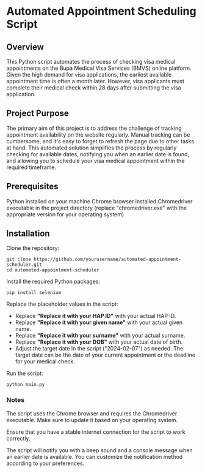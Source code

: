 # Automated Appointment Scheduling Script
## Overview
This Python script automates the process of checking visa medical appointments on the Bupa Medical Visa Services (BMVS) online platform. Given the high demand for visa applications, the earliest available appointment time is often a month later. However, visa applicants must complete their medical check within 28 days after submitting the visa application.

## Project Purpose
The primary aim of this project is to address the challenge of tracking appointment availability on the website regularly. Manual tracking can be cumbersome, and it's easy to forget to refresh the page due to other tasks at hand. This automated solution simplifies the process by regularly checking for available dates, notifying you when an earlier date is found, and allowing you to schedule your visa medical appointment within the required timeframe.

## Prerequisites
Python installed on your machine
Chrome browser installed
Chromedriver executable in the project directory (replace "chromedriver.exe" with the appropriate version for your operating system)

## Installation
Clone the repository:
```
git clone https://github.com/yourusername/automated-appointment-scheduler.git
cd automated-appointment-scheduler
```
Install the required Python packages:
```
pip install selenium
```

Replace the placeholder values in the script:
- Replace **"Replace it with your HAP ID"** with your actual HAP ID.
- Replace **"Replace it with your given name"** with your actual given name.
- Replace **"Replace it with your surname"** with your actual surname.
- Replace **"Replace it with your DOB"** with your actual date of birth.
- Adjust the target date in the script ("2024-02-07") as needed. The target date can be the date of your current appointment or the deadline for your medical check. 
  
Run the script:
```
python main.py
```
### Notes
The script uses the Chrome browser and requires the Chromedriver executable. Make sure to update it based on your operating system.

Ensure that you have a stable internet connection for the script to work correctly.

The script will notify you with a beep sound and a console message when an earlier date is available. You can customize the notification method according to your preferences.

